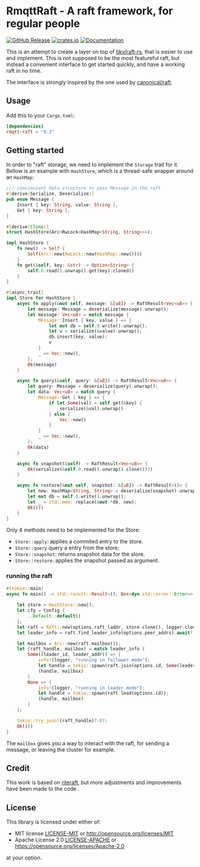 # RmqttRaft - A raft framework, for regular people

<a href="https://github.com/rmqtt/rmqtt-raft/releases"><img alt="GitHub Release" src="https://img.shields.io/github/release/rmqtt/rmqtt-raft?color=brightgreen" /></a>
<a href="https://crates.io/crates/rmqtt-raft"><img alt="crates.io" src="https://img.shields.io/crates/v/rmqtt-raft" /></a>
<a href="https://docs.rs/rmqtt-raft"><img alt="Documentation" src="https://docs.rs/rmqtt-raft/badge.svg" /></a>

This is an attempt to create a layer on top of
[tikv/raft-rs](https://github.com/tikv/raft-rs), that is easier to use and implement. This is not supposed to be the
most featureful raft, but instead a convenient interface to get started quickly, and have a working raft in no time.

The interface is strongly inspired by the one used by [canonical/raft](https://github.com/canonical/raft).

## Usage

Add this to your `Cargo.toml`:

```toml
[dependencies]
rmqtt-raft = "0.3"
```

## Getting started

In order to "raft" storage, we need to implement the `Storage` trait for it. Bellow is an example with `HashStore`,
which is a thread-safe wrapper around an
`HashMap`:

```rust
/// convienient data structure to pass Message in the raft
#[derive(Serialize, Deserialize)]
pub enum Message {
    Insert { key: String, value: String },
    Get { key: String },
}

#[derive(Clone)]
struct HashStore(Arc<RwLock<HashMap<String, String>>>);

impl HashStore {
    fn new() -> Self {
        Self(Arc::new(RwLock::new(HashMap::new())))
    }
    fn get(&self, key: &str) -> Option<String> {
        self.0.read().unwrap().get(key).cloned()
    }
}

#[async_trait]
impl Store for HashStore {
    async fn apply(&mut self, message: &[u8]) -> RaftResult<Vec<u8>> {
        let message: Message = deserialize(message).unwrap();
        let message: Vec<u8> = match message {
            Message::Insert { key, value } => {
                let mut db = self.0.write().unwrap();
                let v = serialize(&value).unwrap();
                db.insert(key, value);
                v
            }
            _ => Vec::new(),
        };
        Ok(message)
    }

    async fn query(&self, query: &[u8]) -> RaftResult<Vec<u8>> {
        let query: Message = deserialize(query).unwrap();
        let data: Vec<u8> = match query {
            Message::Get { key } => {
                if let Some(val) = self.get(&key) {
                    serialize(&val).unwrap()
                } else {
                    Vec::new()
                }
            }
            _ => Vec::new(),
        };
        Ok(data)
    }

    async fn snapshot(&self) -> RaftResult<Vec<u8>> {
        Ok(serialize(&self.0.read().unwrap().clone())?)
    }

    async fn restore(&mut self, snapshot: &[u8]) -> RaftResult<()> {
        let new: HashMap<String, String> = deserialize(snapshot).unwrap();
        let mut db = self.0.write().unwrap();
        let _ = std::mem::replace(&mut *db, new);
        Ok(())
    }
}

```

Only 4 methods need to be implemented for the Store:

- `Store::apply`: applies a commited entry to the store.
- `Store::query`  query a entry from the store;
- `Store::snapshot`: returns snapshot data for the store.
- `Store::restore`: applies the snapshot passed as argument.

### running the raft

```rust
#[tokio::main]
async fn main() -> std::result::Result<(), Box<dyn std::error::Error>> {
    
    let store = HashStore::new();
    let cfg = Config {
        ..Default::default()
    };
    let raft = Raft::new(options.raft_laddr, store.clone(), logger.clone(), cfg)?;
    let leader_info = raft.find_leader_info(options.peer_addrs).await?;

    let mailbox = Arc::new(raft.mailbox());
    let (raft_handle, mailbox) = match leader_info {
        Some((leader_id, leader_addr)) => {
            info!(logger, "running in follower mode");
            let handle = tokio::spawn(raft.join(options.id, Some(leader_id), leader_addr));
            (handle, mailbox)
        }
        None => {
            info!(logger, "running in leader mode");
            let handle = tokio::spawn(raft.lead(options.id));
            (handle, mailbox)
        }
    };

    tokio::try_join!(raft_handle)?.0?;
    Ok(())
}

```

The `mailbox` gives you a way to interact with the raft, for sending a message, or leaving the cluster for example.

## Credit

This work is based on  [riteraft](https://github.com/ritelabs/riteraft), but more adjustments and improvements have been
made to the code .

## License

This library is licensed under either of:

* MIT license [LICENSE-MIT](LICENSE-MIT) or http://opensource.org/licenses/MIT
* Apache License 2.0 [LICENSE-APACHE](LICENSE-APACHE) or https://opensource.org/licenses/Apache-2.0

at your option.

